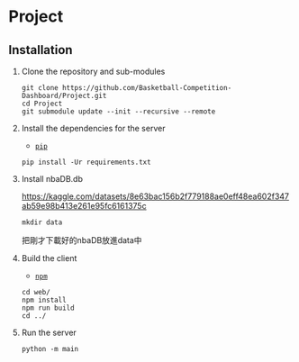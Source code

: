 # Project

## Installation

1. Clone the repository and sub-modules

    ```shell
    git clone https://github.com/Basketball-Competition-Dashboard/Project.git
    cd Project
    git submodule update --init --recursive --remote
    ```

2. Install the dependencies for the server

    - [`pip`](https://pip.pypa.io/en/stable/installation/)

    ```shell
    pip install -Ur requirements.txt
    ```

3. Install nbaDB.db

    https://kaggle.com/datasets/8e63bac156b2f779188ae0eff48ea602f347ab59e98b413e261e95fc6161375c

    ```
    mkdir data
    ```
    把剛才下載好的nbaDB放進data中

3. Build the client

    - [`npm`](https://docs.npmjs.com/downloading-and-installing-node-js-and-npm)

    ```shell
    cd web/
    npm install
    npm run build
    cd ../
    ```

4. Run the server

    ```shell
    python -m main
    ```

